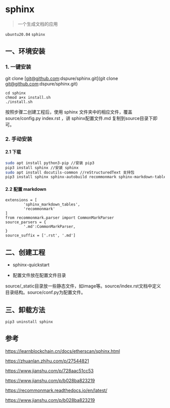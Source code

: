 # sphinx 

> 一个生成文档的应用

`ubuntu20.04` `sphinx` 

## 一、环境安装

### 1. 一键安装


git clone [git@github.com:dspure/sphinx.git](git clone git@github.com:dspure/sphinx.git)

```shell
cd sphinx
chmod a+x install.sh
./install.sh
```

按照步骤二创建工程后，使用 sphinx 文件夹中的相应文件，覆盖 source/config.py index.rst ，讲 sphinx配置文件.md 复制到source目录下即可。 

### 2. 手动安装

#### 2.1 下载

```bash
sudo apt install python3-pip //安装 pip3
pip3 install sphinx //安装 sphinx
sudo apt install docutils-common //reStructuredText 支持包
pip3 install sphinx sphinx-autobuild recommonmark sphinx-markdown-tables
```

#### 2.2 配置 markdown

```
extensions = [
        'sphinx_markdown_tables',
        'recommonmark'
]
from recommonmark.parser import CommonMarkParser
source_parsers = {
        '.md':CommonMarkParser,
}
source_suffix = ['.rst', '.md']
```

## 二、创建工程

- sphinx-quickstart

- 配置文件放在配置文件目录

source/_static目录放一些静态文件，如image等。source/index.rst文档中定义目录结构。source/conf.py为配置文件。

## 三、卸载方法

```shell
pip3 uninstall sphinx
```

## 参考

https://learnblockchain.cn/docs/etherscan/sphinx.html

https://zhuanlan.zhihu.com/p/27544821

https://www.jianshu.com/p/728aac51cc53

https://www.jianshu.com/p/b028ba823219

https://recommonmark.readthedocs.io/en/latest/

https://www.jianshu.com/p/b028ba823219